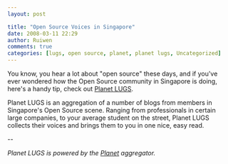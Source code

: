 ```yaml
---
layout: post

title: "Open Source Voices in Singapore"
date: 2008-03-11 22:29
author: Ruiwen
comments: true
categories: [lugs, open source, planet, planet lugs, Uncategorized]
---
```

You know, you hear a lot about "open source" these days, and if you've ever wondered how the Open Source community in Singapore is doing, here's a handy tip, check out <a href="http://planet.anomalistic.org/">Planet LUGS</a>.

Planet LUGS is an aggregation of a number of blogs from members in Singapore's Open Source scene. Ranging from professionals in certain large companies, to your average student on the street, Planet LUGS collects their voices and brings them to you in one nice, easy read.

--

<em>Planet LUGS is powered by the <a href="http://www.planetplanet.org/">Planet</a> aggregator.</em>
